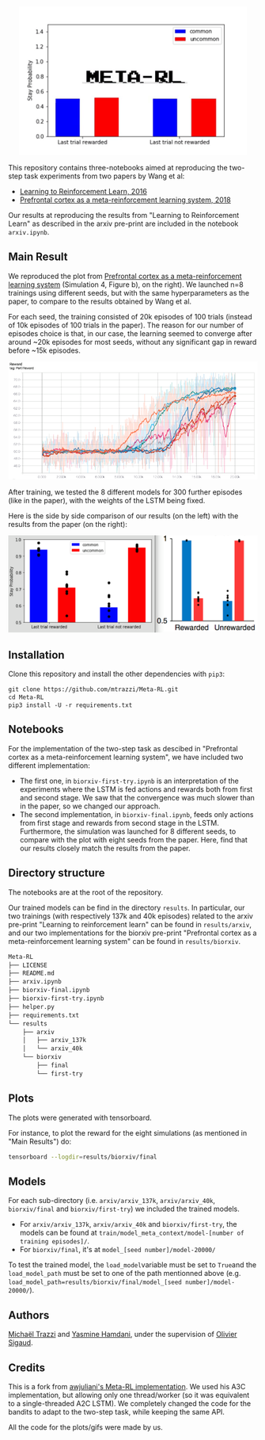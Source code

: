 <p align="center">
  <img width="460" height="300" src="results/arxiv/arxiv_40k/train/training_40k_meta_rl.gif">
</p>

This repository contains three-notebooks aimed at reproducing the two-step task experiments from two papers by Wang et al:
- [Learning to Reinforcement Learn, 2016](https://arxiv.org/pdf/1611.05763v1.pdf)
- [Prefrontal cortex as a meta-reinforcement learning system, 2018](https://www.biorxiv.org/content/biorxiv/early/2018/04/13/295964.full.pdf)

Our results at reproducing the results from "Learning to Reinforcement Learn" as described in the arxiv pre-print are included in the notebook `arxiv.ipynb`.

## Main Result

We reproduced the plot from [Prefrontal cortex as a meta-reinforcement learning system](https://www.biorxiv.org/content/biorxiv/early/2018/04/13/295964.full.pdf) (Simulation 4, Figure b), on the right). We launched n=8 trainings using different seeds, but with the same hyperparameters as the paper, to compare to the results obtained by Wang et al.

For each seed, the training consisted of 20k episodes of 100 trials (instead of 10k episodes of 100 trials in the paper). The reason for our number of episodes choice is that, in our case, the learning seemed to converge after around ~20k episodes for most seeds, without any significant gap in reward before ~15k episodes.

![reward curve](results/biorxiv/final/reward_curve.png)

After training, we tested the 8 different models for 300 further episodes (like in the paper), with the weights of the LSTM being fixed.

Here is the side by side comparison of our results (on the left) with the results from the paper (on the right):

![side by side](results/biorxiv/final/side_by_side.png)

## Installation

Clone this repository and install the other dependencies with `pip3`:

```
git clone https://github.com/mtrazzi/Meta-RL.git
cd Meta-RL
pip3 install -U -r requirements.txt
```

## Notebooks

For the implementation of the two-step task as descibed in "Prefrontal cortex as a meta-reinforcement learning system", we have included two different implementation:
- The first one, in `biorxiv-first-try.ipynb` is an interpretation of the experiments where the LSTM is fed actions and rewards both from first and second stage. We saw that the convergence was much slower than in the paper, so we changed our approach.
- The second implementation, in `biorxiv-final.ipynb`, feeds only actions from first stage and rewards from second stage in the LSTM. Furthermore, the simulation was launched for 8 different seeds, to compare with the plot with eight seeds from the paper. Here, find that our results closely match the results from the paper.

## Directory structure

The notebooks are at the root of the repository.

Our trained models can be find in the directory `results`. In particular, our two trainings (with respectively 137k and 40k episodes) related to the arxiv pre-print "Learning to reinforcement learn" can be found in `results/arxiv`, and our two implementations for the biorxiv pre-print "Prefrontal cortex as a meta-reinforcement learning system" can be found in `results/biorxiv`.

``` bash
Meta-RL
├── LICENSE
├── README.md
├── arxiv.ipynb
├── biorxiv-final.ipynb
├── biorxiv-first-try.ipynb
├── helper.py
├── requirements.txt
└── results
    ├── arxiv
    │   ├── arxiv_137k
    │   └── arxiv_40k
    └── biorxiv
        ├── final
        └── first-try
```

## Plots 

The plots were generated with tensorboard.

For instance, to plot the reward for the eight simulations (as mentioned in "Main Results") do:


``` bash
tensorboard --logdir=results/biorxiv/final
```

## Models

For each sub-directory (i.e. `arxiv/arxiv_137k`, `arxiv/arxiv_40k`, `biorxiv/final` and `biorxiv/first-try`) we included the trained models.

- For `arxiv/arxiv_137k`, `arxiv/arxiv_40k` and `biorxiv/first-try`, the models can be found at `train/model_meta_context/model-[number of training episodes]/`.
- For `biorxiv/final`, it's at `model_[seed number]/model-20000/`

To test the trained model, the `load_model`variable must be set to `True`and the `load_model_path` must be set to one of the path mentionned above (e.g. `load_model_path=results/biorxiv/final/model_[seed number]/model-20000/`).




## Authors

[Michaël Trazzi](https://github.com/mtrazzi) and [Yasmine Hamdani](https://github.com/Yasmine-H), under the supervision of [Olivier Sigaud](https://github.com/osigaud).

## Credits

This is a fork from [awjuliani's Meta-RL implementation](https://github.com/awjuliani/Meta-RL). We used his A3C implementation, but allowing only one thread/worker (so it was equivalent to a single-threaded A2C LSTM). We completely changed the code for the bandits to adapt to the two-step task, while keeping the same API.

All the code for the plots/gifs were made by us.
